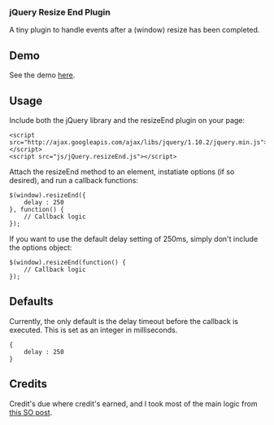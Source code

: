 ### jQuery Resize End Plugin

A tiny plugin to handle events after a (window) resize has been completed.

## Demo

See the demo <a href="http://nielse63.github.io/jQuery-ResizeEnd/" target="_blank">here</a>.

## Usage

Include both the jQuery library and the resizeEnd plugin on your page:

```
<script src="http://ajax.googleapis.com/ajax/libs/jquery/1.10.2/jquery.min.js"></script>
<script src="js/jQuery.resizeEnd.js"></script>
```

Attach the resizeEnd method to an element, instatiate options (if so desired), and run a callback functions:

```
$(window).resizeEnd({
	delay : 250
}, function() {
	// Callback logic
});
```

If you want to use the default delay setting of 250ms, simply don't include the options object:

```
$(window).resizeEnd(function() {
	// Callback logic
});
```

## Defaults

Currently, the only default is the delay timeout before the callback is executed.  This is set as an integer in milliseconds.

```
{
	delay : 250
}
```

## Credits

Credit's due where credit's earned, and I took most of the main logic from <a href="http://stackoverflow.com/questions/5489946/jquery-how-to-wait-for-the-end-or-resize-event-and-only-then-perform-an-ac" target="_blank">this SO post</a>.

